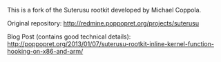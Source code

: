 This is a fork of the Suterusu rootkit developed by Michael Coppola.

Original repository: 
http://redmine.poppopret.org/projects/suterusu

Blog Post (contains good technical details):
http://poppopret.org/2013/01/07/suterusu-rootkit-inline-kernel-function-hooking-on-x86-and-arm/
